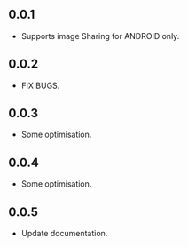 ## 0.0.1

* Supports image Sharing for ANDROID only.

## 0.0.2

* FIX BUGS.

## 0.0.3

* Some optimisation.

## 0.0.4

* Some optimisation.

## 0.0.5

* Update documentation.